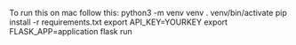 To run this on mac follow this:
python3 -m venv venv
. venv/bin/activate
pip install -r requirements.txt
export API_KEY=YOURKEY
export FLASK_APP=application
flask run
